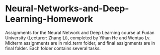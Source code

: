 # Neural-Networks-and-Deep-Learning-Homework
Assignments for the Neural Network and Deep Learning course at Fudan University (Lecturer: Zhang Li), completed by Yihan He and Wentao Lv.
Midterm assignments are in mid_term folder, and final assignments are in final folder. Each folder contains several tasks.
